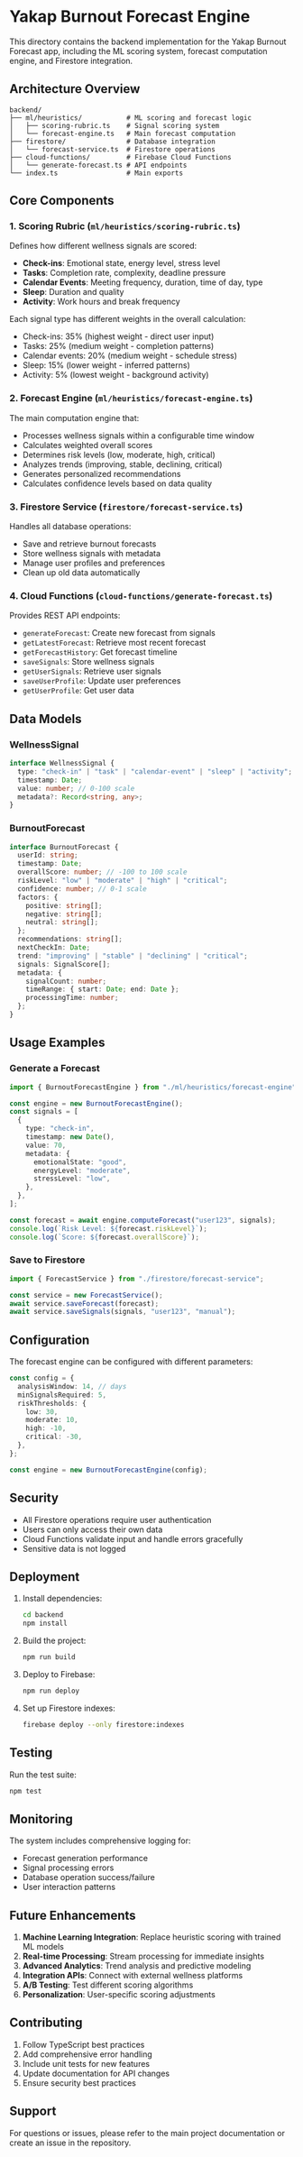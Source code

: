 # Yakap Burnout Forecast Engine

This directory contains the backend implementation for the Yakap Burnout Forecast app, including the ML scoring system, forecast computation engine, and Firestore integration.

## Architecture Overview

```
backend/
├── ml/heuristics/           # ML scoring and forecast logic
│   ├── scoring-rubric.ts    # Signal scoring system
│   └── forecast-engine.ts   # Main forecast computation
├── firestore/               # Database integration
│   └── forecast-service.ts  # Firestore operations
├── cloud-functions/         # Firebase Cloud Functions
│   └── generate-forecast.ts # API endpoints
└── index.ts                 # Main exports
```

## Core Components

### 1. Scoring Rubric (`ml/heuristics/scoring-rubric.ts`)

Defines how different wellness signals are scored:

- **Check-ins**: Emotional state, energy level, stress level
- **Tasks**: Completion rate, complexity, deadline pressure
- **Calendar Events**: Meeting frequency, duration, time of day, type
- **Sleep**: Duration and quality
- **Activity**: Work hours and break frequency

Each signal type has different weights in the overall calculation:

- Check-ins: 35% (highest weight - direct user input)
- Tasks: 25% (medium weight - completion patterns)
- Calendar events: 20% (medium weight - schedule stress)
- Sleep: 15% (lower weight - inferred patterns)
- Activity: 5% (lowest weight - background activity)

### 2. Forecast Engine (`ml/heuristics/forecast-engine.ts`)

The main computation engine that:

- Processes wellness signals within a configurable time window
- Calculates weighted overall scores
- Determines risk levels (low, moderate, high, critical)
- Analyzes trends (improving, stable, declining, critical)
- Generates personalized recommendations
- Calculates confidence levels based on data quality

### 3. Firestore Service (`firestore/forecast-service.ts`)

Handles all database operations:

- Save and retrieve burnout forecasts
- Store wellness signals with metadata
- Manage user profiles and preferences
- Clean up old data automatically

### 4. Cloud Functions (`cloud-functions/generate-forecast.ts`)

Provides REST API endpoints:

- `generateForecast`: Create new forecast from signals
- `getLatestForecast`: Retrieve most recent forecast
- `getForecastHistory`: Get forecast timeline
- `saveSignals`: Store wellness signals
- `getUserSignals`: Retrieve user signals
- `saveUserProfile`: Update user preferences
- `getUserProfile`: Get user data

## Data Models

### WellnessSignal

```typescript
interface WellnessSignal {
  type: "check-in" | "task" | "calendar-event" | "sleep" | "activity";
  timestamp: Date;
  value: number; // 0-100 scale
  metadata?: Record<string, any>;
}
```

### BurnoutForecast

```typescript
interface BurnoutForecast {
  userId: string;
  timestamp: Date;
  overallScore: number; // -100 to 100 scale
  riskLevel: "low" | "moderate" | "high" | "critical";
  confidence: number; // 0-1 scale
  factors: {
    positive: string[];
    negative: string[];
    neutral: string[];
  };
  recommendations: string[];
  nextCheckIn: Date;
  trend: "improving" | "stable" | "declining" | "critical";
  signals: SignalScore[];
  metadata: {
    signalCount: number;
    timeRange: { start: Date; end: Date };
    processingTime: number;
  };
}
```

## Usage Examples

### Generate a Forecast

```typescript
import { BurnoutForecastEngine } from "./ml/heuristics/forecast-engine";

const engine = new BurnoutForecastEngine();
const signals = [
  {
    type: "check-in",
    timestamp: new Date(),
    value: 70,
    metadata: {
      emotionalState: "good",
      energyLevel: "moderate",
      stressLevel: "low",
    },
  },
];

const forecast = await engine.computeForecast("user123", signals);
console.log(`Risk Level: ${forecast.riskLevel}`);
console.log(`Score: ${forecast.overallScore}`);
```

### Save to Firestore

```typescript
import { ForecastService } from "./firestore/forecast-service";

const service = new ForecastService();
await service.saveForecast(forecast);
await service.saveSignals(signals, "user123", "manual");
```

## Configuration

The forecast engine can be configured with different parameters:

```typescript
const config = {
  analysisWindow: 14, // days
  minSignalsRequired: 5,
  riskThresholds: {
    low: 30,
    moderate: 10,
    high: -10,
    critical: -30,
  },
};

const engine = new BurnoutForecastEngine(config);
```

## Security

- All Firestore operations require user authentication
- Users can only access their own data
- Cloud Functions validate input and handle errors gracefully
- Sensitive data is not logged

## Deployment

1. Install dependencies:

   ```bash
   cd backend
   npm install
   ```

2. Build the project:

   ```bash
   npm run build
   ```

3. Deploy to Firebase:

   ```bash
   npm run deploy
   ```

4. Set up Firestore indexes:
   ```bash
   firebase deploy --only firestore:indexes
   ```

## Testing

Run the test suite:

```bash
npm test
```

## Monitoring

The system includes comprehensive logging for:

- Forecast generation performance
- Signal processing errors
- Database operation success/failure
- User interaction patterns

## Future Enhancements

1. **Machine Learning Integration**: Replace heuristic scoring with trained ML models
2. **Real-time Processing**: Stream processing for immediate insights
3. **Advanced Analytics**: Trend analysis and predictive modeling
4. **Integration APIs**: Connect with external wellness platforms
5. **A/B Testing**: Test different scoring algorithms
6. **Personalization**: User-specific scoring adjustments

## Contributing

1. Follow TypeScript best practices
2. Add comprehensive error handling
3. Include unit tests for new features
4. Update documentation for API changes
5. Ensure security best practices

## Support

For questions or issues, please refer to the main project documentation or create an issue in the repository.
